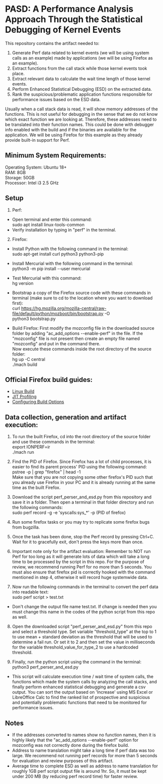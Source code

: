 # PASD: A Performance Analysis Approach Through the Statistical Debugging of Kernel Events

This repository contains the artifact needed to:
1. Generate Perf data related to kernel events (we will be using system calls as an example) made by applications (we will be using Firefox as an example).
2. Extract functions from the call stack while those kernel events took place.
3. Extract relevant data to calculate the wait time length of those kernel events.
4. Perform Enhanced Statistical Debugging (ESD) on the extracted data.
5. Rank the suspicious/problematic application functions responsible for performance issues based on the ESD data.

Usually when a call stack data is read, it will show memory addresses of the functions. This is not useful for debugging in the sense that we do not know which exact function we are looking at. Therefore, these addresses need to be translated into their function names. This could be done with debugger info enabled with the build and if the binaries are available for the application. We will be using Firefox for this example as they already provide built-in support for Perf.

## Minimum System Requirements:

Operating System: Ubuntu 18+\
RAM: 8GB\
Storage: 50GB\
Processor: Intel i3 2.5 GHz

## Setup

1. Perf:
- Open terminal and enter this command:\
  sudo apt install linux-tools-common
- Verify installation by typing in "perf" in the terminal.

2. Firefox:
- Install Python with the following command in the terminal:\
  sudo apt-get install curl python3 python3-pip
  
- Install Mercurial with the following command in the terminal:\
  python3 -m pip install --user mercurial
  
- Test Mercurial with this command:\
  hg version
- Bootstrap a copy of the Firefox source code with these commands in terminal (make sure to cd to the location where you want to download first):\
  curl https://hg.mozilla.org/mozilla-central/raw-file/default/python/mozboot/bin/bootstrap.py -O\
  python3 bootstrap.py
  
- Build Firefox:
  First modify the mozconfig file in the downloaded source folder by adding "ac_add_options --enable-perf" in the file. If the "mozconfig" file is not present then create an empty file named "mozconfig" and put in the command there.\
  Now execute these commands inside the root directory of the source folder:\
  hg up -C central\
  ./mach build

## Official Firefox build guides:

- [Linux Build](https://firefox-source-docs.mozilla.org/setup/linux_build.html)
- [JIT Profiling](https://firefox-source-docs.mozilla.org/performance/jit_profiling_with_perf.html)
- [Configuring Build Options](https://firefox-source-docs.mozilla.org/setup/configuring_build_options.html)

## Data collection, generation and artifact execution:

1. To run the built Firefox, cd into the root directory of the source folder and use these commands in the terminal:\
  export IONPERF=ir\
  ./mach run

2. Find the PID of Firefox. Since Firefox has a lot of child processes, it is easier to find its parent process' PID using the following command:\
   pstree -p | grep "firefox" | head -1\
   Make sure that you are not copying some other firefox's PID such that you already use Firefox in your PC and it is already running at the same time as the built Firefox.

4. Download the script perf_perser_and_esd.py from this repository and save it in a folder. Then open a terminal in that folder directory and run the following commands:\
  sudo perf record -g -e 'syscalls:sys_*' -p (PID of firefox)

5. Run some firefox tasks or you may try to replicate some firefox bugs from bugzilla.

6. Once the task has been done, stop the Perf record by pressing Ctrl+C. Wait for it to gracefully exit, don't press the keys more than once.
   
7. Important note only for the artifact evaluation: Remember to NOT run Perf for too long as it will generate lots of data which will take a long time to be processed by the script in this repo. For the purpose of review, we recommend running Perf for no more than 5 seconds. You must also ensure that firefox pid is correctly hooked with the command mentioned in step 4, otherwise it will record huge systemwide data.

9. Now run the following commands in the terminal to convert the perf data into readable text:\
   sudo perf script > test.txt
- Don't change the output file name test.txt. If change is needed then you must change this name in the codes of the python script from this repo as well.

8. Open the downloaded script "perf_perser_and_esd.py" from this repo and select a threshold type. Set variable "threshold_type" at the top to 1 to use mean + standard deviation as the threshold that will be used to determine a fail run. Or set it to 2 and then set the value in milliseconds for the variable threshold_value_for_type_2 to use a hardcoded threshold.

9. Finally, run the python script using the command in the terminal:\
  python3 perf_perser_and_esd.py
- This script will calculate execution time / wait time of system calls, the functions which made the system calls by analyzing the call stacks, and finally perform enhanced statistical debugging and generate a csv output. You can sort the output based on 'Increase' using MS Excel or LibreOffice Calc to find the ranked list of prospective and suspicious and potentially problematic functions that need to be monitored for performance issues.

## Notes
- If the addresses converted to names show no function names, then it is highly likely that the "ac_add_options --enable-perf" option for mozconfig was not correctly done during the firefox build.
- Address to name translation might take a long time if perf data was too large. We recommend not running perf records for more than 5 seconds for evaluation and review purposes of this artifact.
- Average time to complete ESD as well as address to name translation for roughly 1GB perf script output file is around 1hr. So, it must be kept under 200 MB (by reducing perf record time) for faster review.
